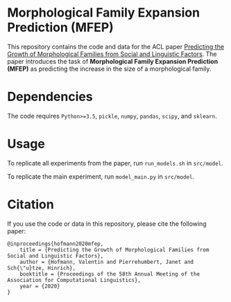 # Morphological Family Expansion Prediction (MFEP)

This repository contains the code and data for the ACL paper [Predicting the Growth of Morphological Families
from Social and Linguistic Factors](https://www.aclweb.org/anthology/2020.acl-main.649.pdf). 
The paper introduces the task of **Morphological Family Expansion Prediction (MFEP)** as
predicting the increase in the size of a morphological family.

# Dependencies

The code requires `Python>=3.5`, `pickle`,  `numpy`, `pandas`, `scipy`, and `sklearn`.

# Usage

To replicate all experiments from the paper, run `run_models.sh` in `src/model`.

To replicate the main experiment, run `model_main.py` in `src/model`.

# Citation

If you use the code or data in this repository, please cite the following paper:

```
@inproceedings{hofmann2020mfep,
    title = {Predicting the Growth of Morphological Families from Social and Linguistic Factors},
    author = {Hofmann, Valentin and Pierrehumbert, Janet and Sch{\"u}tze, Hinrich},
    booktitle = {Proceedings of the 58th Annual Meeting of the Association for Computational Linguistics},
    year = {2020}
}

```
